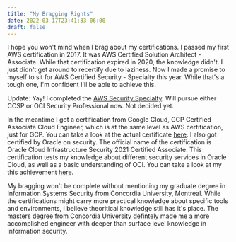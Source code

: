 ```yaml
---
title: "My Bragging Rights"
date: 2022-03-17T23:41:33-06:00
draft: false
---
```


I hope you won't mind when I brag about my certifications. I passed my first AWS certification in 2017. It was AWS Certified Solution Architect - Associate. While that certification expired in 2020, the knowledge didn't. I just didn't get around to recertify due to laziness. Now I made a promise to myself to sit for AWS Certified Security - Specialty this year. While that's a tough one, I'm confident I'll be able to achieve this.

Update: Yay! I completed the [AWS Security Specialty](https://www.credly.com/badges/4e19e69b-314f-416b-84ed-2a6c3701da1a/public_url). Will pursue either CCSP or OCI Security Professional now. Not decided yet.

In the meantime I got a certification from Google Cloud, GCP Certified Associate Cloud Engineer, which is at the same level as AWS certification, just for GCP. You can take a look at the actual certificate [here](https://www.credential.net/1b0433d3-2ed6-4c4d-a7a4-12eab5d42e66?key=2c15ed7cd9ff1bfc197404d1645ccfd54d8bf7c0b8308b385f685310f3b34097). I also got certified by Oracle on security. The official name of the certification is Oracle Cloud Infrastructure Security 2021 Certified Associate. This certification tests my knowledge about different security services in Oracle Cloud, as well as a basic understanding of OCI. You can take a look at my this achievement [here](https://catalog-education.oracle.com/pls/certview/sharebadge?id=4FC148C040263C1B38B5DFDF309396CE194D01F7B8B92BABBC019DB9EE0B0DA0).

My bragging won't be complete without mentioning my graduate degree in Information Systems Security from Concordia University, Montreal. While the certifications might carry more practical knowledge about specific tools and environments, I believe theoritical knowledge still has it's place. The masters degree from Concordia University defintely made me a more accomplished engineer with deeper than surface level knowledge in information security.
